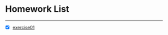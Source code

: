 # Homework List
------


- [x] [exercise01](https://github.com/paaaaaan/Computational_physics_2015301500280/blob/master/temp.py)
